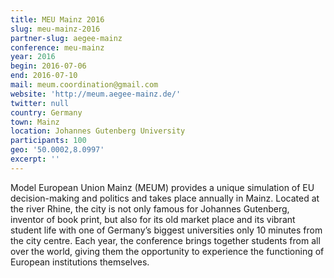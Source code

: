 ```yaml
---
title: MEU Mainz 2016
slug: meu-mainz-2016
partner-slug: aegee-mainz
conference: meu-mainz
year: 2016
begin: 2016-07-06
end: 2016-07-10
mail: meum.coordination@gmail.com
website: 'http://meum.aegee-mainz.de/'
twitter: null
country: Germany
town: Mainz
location: Johannes Gutenberg University
participants: 100
geo: '50.0002,8.0997'
excerpt: ''
---
```


Model European Union Mainz (MEUM) provides a unique simulation of EU decision-making and politics and takes place annually in Mainz. Located at the river Rhine, the city is not only famous for Johannes Gutenberg, inventor of book print, but also for its old market place and its vibrant student life with one of Germany’s biggest universities only 10 minutes from the city centre. Each year, the conference brings together students from all over the world, giving them the opportunity to experience the functioning of European institutions themselves.

